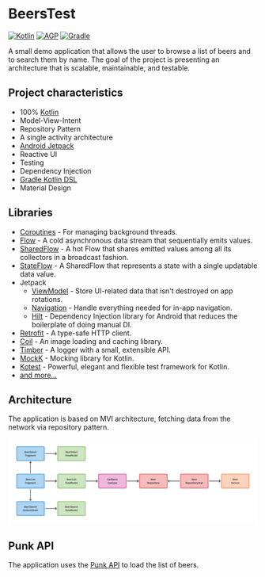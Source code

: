 # BeersTest

[![Kotlin](https://img.shields.io/badge/Kotlin-1.6.21-blue.svg)](https://kotlinlang.org)
[![AGP](https://img.shields.io/badge/AGP-7.2.1-blue.svg)](https://developer.android.com/studio/releases/gradle-plugin)
[![Gradle](https://img.shields.io/badge/Gradle-7.3.3-blue.svg)](https://gradle.org)

A small demo application that allows the user to browse a list of beers and to search them by name. The goal of the project is presenting an architecture that is scalable, maintainable, and testable.

## Project characteristics

- 100% [Kotlin](https://kotlinlang.org/)
- Model-View-Intent
- Repository Pattern
- A single activity architecture
- [Android Jetpack](https://developer.android.com/jetpack)
- Reactive UI
- Testing
- Dependency Injection
- [Gradle Kotlin DSL](https://docs.gradle.org/current/userguide/kotlin_dsl.html)
- Material Design

## Libraries

- [Coroutines](https://kotlinlang.org/docs/reference/coroutines-overview.html) - For managing background threads.
- [Flow](https://kotlin.github.io/kotlinx.coroutines/kotlinx-coroutines-core/kotlinx.coroutines.flow/-flow/) - A cold asynchronous data stream that sequentially emits values.
- [SharedFlow](https://kotlin.github.io/kotlinx.coroutines/kotlinx-coroutines-core/kotlinx.coroutines.flow/-shared-flow/) - A hot Flow that shares emitted values among all its collectors in a broadcast fashion.
- [StateFlow](https://kotlin.github.io/kotlinx.coroutines/kotlinx-coroutines-core/kotlinx.coroutines.flow/-state-flow/) - A SharedFlow that represents a state with a single updatable data value.
- Jetpack
  - [ViewModel](https://developer.android.com/topic/libraries/architecture/viewmodel) - Store UI-related data that isn't destroyed on app rotations.
  - [Navigation](https://developer.android.com/guide/navigation) - Handle everything needed for in-app navigation.
  - [Hilt](https://developer.android.com/training/dependency-injection/hilt-android) - Dependency Injection library for Android that reduces the boilerplate of doing manual DI.
- [Retrofit](https://square.github.io/retrofit/) - A type-safe HTTP client.
- [Coil](https://coil-kt.github.io/coil/) - An image loading and caching library.
- [Timber](https://github.com/JakeWharton/timber) - A logger with a small, extensible API.
- [MockK](https://mockk.io/) - Mocking library for Kotlin.
- [Kotest](https://github.com/kotest/kotest) - Powerful, elegant and flexible test framework for Kotlin.
- [and more...](buildSrc/src/main/java/Dependencies.kt)

## Architecture

The application is based on MVI architecture, fetching data from the network via repository pattern.

![Architecture](media/BeersTestArchitecture.png)

## Punk API

The application uses the [Punk API](https://punkapi.com) to load the list of beers.

